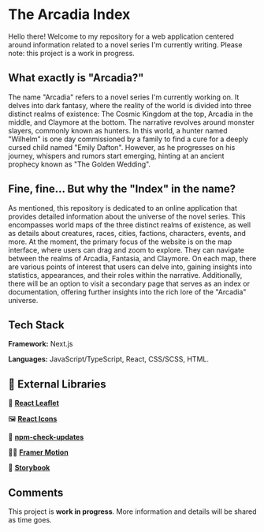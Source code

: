# The Arcadia Index

Hello there! Welcome to my repository for a web application centered around information related to a novel series I'm currently writing. Please note: this project is a work in progress.

## What exactly is "Arcadia?"

The name "Arcadia" refers to a novel series I'm currently working on. It delves into dark fantasy, where the reality of the world is divided into three distinct realms of existence: The Cosmic Kingdom at the top, Arcadia in the middle, and Claymore at the bottom. The narrative revolves around monster slayers, commonly known as hunters. In this world, a hunter named "Wilhelm" is one day commissioned by a family to find a cure for a deeply cursed child named "Emily Dafton". However, as he progresses on his journey, whispers and rumors start emerging, hinting at an ancient prophecy known as "The Golden Wedding".

## Fine, fine... But why the "Index" in the name?

As mentioned, this repository is dedicated to an online application that provides detailed information about the universe of the novel series. This encompasses world maps of the three distinct realms of existence, as well as details about creatures, races, cities, factions, characters, events, and more. At the moment, the primary focus of the website is on the map interface, where users can drag and zoom to explore. They can navigate between the realms of Arcadia, Fantasia, and Claymore. On each map, there are various points of interest that users can delve into, gaining insights into statistics, appearances, and their roles within the narrative. Additionally, there will be an option to visit a secondary page that serves as an index or documentation, offering further insights into the rich lore of the "Arcadia" universe.

## Tech Stack

**Framework:** Next.js

**Languages:** JavaScript/TypeScript, React, CSS/SCSS, HTML.

## 🔗 External Libraries

🍃 **[React Leaflet](https://react-leaflet.js.org/)**

🖼️ **[React Icons](https://react-icons.github.io/react-icons/)**

🔄️ **[npm-check-updates](https://www.npmjs.com/package/npm-check-updates)**

🏃‍♂️ **[Framer Motion](https://www.framer.com/motion/)**

📕 **[Storybook](https://storybook.js.org/)**

## Comments

This project is **work in progress**. More information and details will be shared as time goes.
